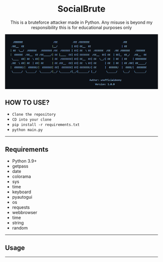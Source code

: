 <h1 align="center">SocialBrute</h1>
<p align="center">This is a bruteforce attacker made in Python. Any misuse is beyond my responsibility this is for educational purposes only</p>

<p align="center">
  <img src="BANNER.png">
</p>

## HOW TO USE?

- `Clone the repository`
- `CD into your clone`
- `pip install -r requirements.txt`
- `python main.py` 

----

## Requirements

- Python 3.9+
- getpass
- date 
- colorama
- sys
- time
- keyboard
- pyautogui 
- os
- requests 
- webbrowser
- time
- string
- random

---- 

## Usage












----
